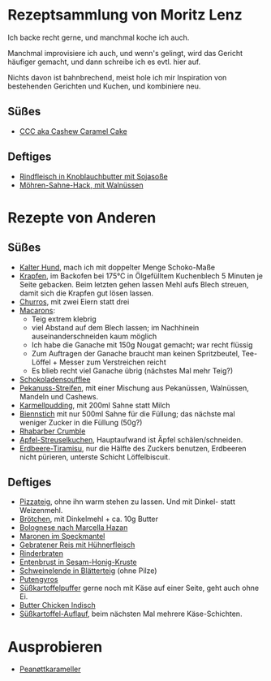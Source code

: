 # Rezeptsammlung von Moritz Lenz

Ich backe recht gerne, und manchmal koche ich auch.

Manchmal improvisiere ich auch, und wenn's gelingt, wird das Gericht häufiger gemacht, und dann schreibe ich es evtl. hier auf.

Nichts davon ist bahnbrechend, meist hole ich mir Inspiration von bestehenden Gerichten und Kuchen, und kombiniere neu.

## Süßes

* [CCC aka Cashew Caramel Cake](src/cashew-caramel-cake.md)

## Deftiges

* [Rindfleisch in Knoblauchbutter mit Sojasoße](src/rindfleisch-knoblauch-sojasausse.md)
* [Möhren-Sahne-Hack, mit Walnüssen](src/moehren-sahne-hack.md)

# Rezepte von Anderen

## Süßes

* [Kalter Hund](https://www.kochbar.de/rezept/292973/Kalter-Hund.html), mach ich mit doppelter Menge Schoko-Maße
* [Krapfen](https://www.chefkoch.de/rezepte/739601176553983/Krapfen.html), im Backofen bei 175°C in Ölgefülltem Kuchenblech 5 Minuten je Seite gebacken. Beim letzten gehen lassen Mehl aufs Blech streuen, damit sich die Krapfen gut lösen lassen.
* [Churros](https://www.chefkoch.de/rezepte/3302051490391792/Churros.html), mit zwei Eiern statt drei
* [Macarons](https://www.chefkoch.de/rezepte/2540451397844968/Schokoladen-Macarons-mit-Ganache.html):
    * Teig extrem klebrig
    * viel Abstand auf dem Blech lassen; im Nachhinein auseinanderschneiden kaum möglich
    * Ich habe die Ganache mit 150g Nougat gemacht; war recht flüssig
    * Zum Auftragen der Ganache braucht man keinen Spritzbeutel, Tee-Löffel + Messer zum Verstreichen reicht
    * Es blieb recht viel Ganache übrig (nächstes Mal mehr Teig?)
* [Schokoladensoufflee](https://www.chefkoch.de/rezepte/1116671217775800/Schokosoufflee-medium.html)
* [Pekanuss-Streifen](https://www.chefkoch.de/rezepte/261171101893484/Pekannuss-Streifen.html), mit einer Mischung aus Pekanüssen, Walnüssen, Mandeln und Cashews.
* [Karmellpudding](https://www.kuechengoetter.de/rezepte/karamellpudding-27703), mit 200ml Sahne statt Milch
* [Biennstich](https://www.chefkoch.de/rezepte/420331132679335/Ultimativer-Bienenstich.html) mit nur 500ml Sahne für die Füllung; das nächste mal weniger Zucker in die Füllung (50g?)
* [Rhabarber Crumble](https://www.chefkoch.de/rezepte/2093341337948044/Rhabarber-Crumble.html?portionen=0.5)
* [Apfel-Streuselkuchen](https://www.backenmachtgluecklich.de/rezepte/apfel-streusel-kuchen.html), Hauptaufwand ist Äpfel schälen/schneiden.
* [Erdbeere-Tiramisu](https://www.chefkoch.de/rezepte/1269211232115287/Erdbeer-Tiramisu.html), nur die Hälfte des Zuckers benutzen, Erdbeeren nicht pürieren, unterste Schicht Löffelbiscuit.

## Deftiges

* [Pizzateig](https://www.chefkoch.de/rezepte/716331174378295/Italienischer-Pizzateig.html), ohne ihn warm stehen zu lassen. Und mit Dinkel- statt Weizenmehl.
* [Brötchen](https://www.chefkoch.de/rezepte/982211203676905/Verbessertes-Broetchen-oder-Baguette-Rezept.html), mit Dinkelmehl + ca. 10g Butter
* [Bolognese nach Marcella Hazan](https://www.theguardian.com/food/2020/sep/28/marcella-hazans-bolognese-meat-sauce)
* [Maronen im Speckmantel](https://www.chefkoch.de/rezepte/1605921267786008/Maronen-im-Speckmantel.html)
* [Gebratener Reis mit Hühnerfleisch](https://www.chefkoch.de/rezepte/720141174739469/Gebratener-Reis-mit-Huehnchen.html)
* [Rinderbraten](https://www.chefkoch.de/rezepte/2277101363269708/Omis-Rinderbraten-mit-Rotweinsosse.html)
* [Entenbrust in Sesam-Honig-Kruste](https://www.chefkoch.de/rezepte/795171183100269/Entenbrust-in-Sesam-Honig-Kruste.html)
* [Schweinelende in Blätterteig](https://www.chefkoch.de/rezepte/1337431238584390/Schweinelende-in-Blaetterteig.html) (ohne Pilze)
* [Putengyros](https://emmikochteinfach.de/einfache-puten-gyros-pfanne-wie-beim-griechen/#wprm-recipe-container-11515)
* [Süßkartoffelpuffer](https://www.lecker.de/suesskartoffelpuffer-selber-machen-so-gehts-71597.html) gerne noch mit Käse auf einer Seite, geht auch ohne Ei.
* [Butter Chicken Indisch](https://www.thomas-kocht.de/rezepte/butter-chicken-koestliches-indisches-curry/)
* [Süßkartoffel-Auflauf](https://www.chefkoch.de/rezepte/967351202391813/Suesskartoffel-Auflauf-mit-Hackfleisch.html), beim nächsten Mal mehrere Käse-Schichten.


# Ausprobieren

* [Peanøttkarameller](https://www.nrk.no/mat/peanottkarameller-1.10849033)
